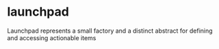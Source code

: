 # launchpad
Launchpad represents a small factory and a distinct abstract for defining and accessing actionable items

